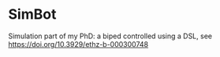 # SimBot
Simulation part of my PhD: a biped controlled using a DSL, see https://doi.org/10.3929/ethz-b-000300748
